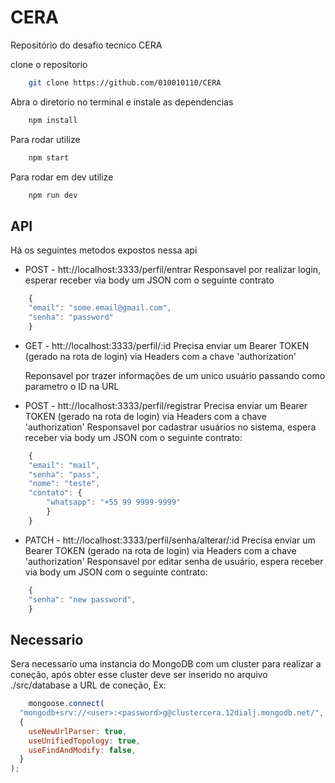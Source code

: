 # CERA
Repositório do desafio tecnico CERA


clone o repositorio

```bash
    git clone https://github.com/010010110/CERA
```

Abra o diretorio no terminal e instale as dependencias

```bash
    npm install
```

Para rodar utilize 
```bash
    npm start
```

Para rodar em dev utilize 

```bash
    npm run dev
```

## API

Há os seguintes metodos expostos nessa api

- POST - htt://localhost:3333/perfil/entrar
    Responsavel por realizar login, esperar receber via body um JSON com o seguinte contrato
```javascript
    {
    "email": "some.email@gmail.com",
    "senha": "password"
    }
```


- GET - htt://localhost:3333/perfil/:id
    Precisa enviar um Bearer TOKEN (gerado na rota de login) via Headers com a chave 'authorization'

    Reponsavel por trazer informações de um unico usuário passando como parametro o ID na URL

- POST - htt://localhost:3333/perfil/registrar
    Precisa enviar um Bearer TOKEN (gerado na rota de login) via Headers com a chave 'authorization'
    Responsavel por cadastrar usuários no sistema, espera receber via body um JSON com o seguinte contrato:

```javascript
    {
    "email": "mail",
    "senha": "pass",
    "nome": "teste",
    "contato": {
        "whatsapp": "+55 99 9999-9999" 
        }
    }
```
- PATCH - htt://localhost:3333/perfil/senha/alterar/:id
    Precisa enviar um Bearer TOKEN (gerado na rota de login) via Headers com a chave 'authorization'
     Responsavel por editar senha de usuário, espera receber via body um JSON com o seguinte contrato:
```javascript
    {
    "senha": "new password",
    }
```

## Necessario

Sera necessario uma instancia do MongoDB com um cluster para realizar a coneção, após obter esse cluster deve ser inserido no arquivo ./src/database a URL de coneção, Ex: 

```javascript
    mongoose.connect(
  "mongodb+srv://<user>:<password>g@clustercera.12dialj.mongodb.net/",
  {
    useNewUrlParser: true,
    useUnifiedTopology: true,
    useFindAndModify: false,
  }
);
```